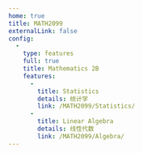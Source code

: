 ```yaml
---
home: true
title: MATH2099
externalLink: false
config:
  -
    type: features
    full: true
    title: Mathematics 2B
    features:
      -
        title: Statistics
        details: 统计学
        link: /MATH2099/Statistics/
      -
        title: Linear Algebra
        details: 线性代数
        link: /MATH2099/Algebra/
---
```

